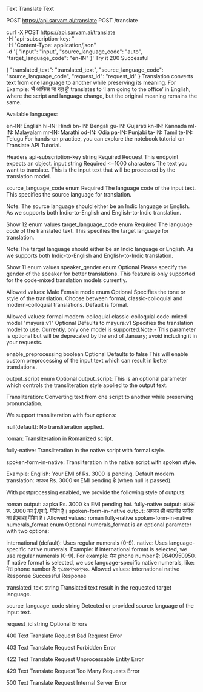 Text
Translate Text

POST
https://api.sarvam.ai/translate
POST
/translate

curl -X POST https://api.sarvam.ai/translate \
     -H "api-subscription-key: <apiSubscriptionKey>" \
     -H "Content-Type: application/json" \
     -d '{
  "input": "input",
  "source_language_code": "auto",
  "target_language_code": "en-IN"
}'
Try it
200
Successful

{
  "translated_text": "translated_text",
  "source_language_code": "source_language_code",
  "request_id": "request_id"
}
Translation converts text from one language to another while preserving its meaning. For Example: ‘मैं ऑफिस जा रहा हूँ’ translates to ‘I am going to the office’ in English, where the script and language change, but the original meaning remains the same.

Available languages:

en-IN: English
hi-IN: Hindi
bn-IN: Bengali
gu-IN: Gujarati
kn-IN: Kannada
ml-IN: Malayalam
mr-IN: Marathi
od-IN: Odia
pa-IN: Punjabi
ta-IN: Tamil
te-IN: Telugu
For hands-on practice, you can explore the notebook tutorial on Translate API Tutorial.

Headers
api-subscription-key
string
Required
Request
This endpoint expects an object.
input
string
Required
<=1000 characters
The text you want to translate. This is the input text that will be processed by the translation model.

source_language_code
enum
Required
The language code of the input text. This specifies the source language for translation.

Note: The source language should either be an Indic language or English. As we supports both Indic-to-English and English-to-Indic translation.


Show 12 enum values
target_language_code
enum
Required
The language code of the translated text. This specifies the target language for translation.

Note:The target language should either be an Indic language or English. As we supports both Indic-to-English and English-to-Indic translation.


Show 11 enum values
speaker_gender
enum
Optional
Please specify the gender of the speaker for better translations. This feature is only supported for the code-mixed translation models currently.

Allowed values:
Male
Female
mode
enum
Optional
Specifies the tone or style of the translation. Choose between formal, classic-colloquial and modern-colloquial translations. Default is formal.

Allowed values:
formal
modern-colloquial
classic-colloquial
code-mixed
model
"mayura:v1"
Optional
Defaults to mayura:v1
Specifies the translation model to use. Currently, only one model is supported.Note:- This parameter is optional but will be deprecated by the end of January; avoid including it in your requests.

enable_preprocessing
boolean
Optional
Defaults to false
This will enable custom preprocessing of the input text which can result in better translations.

output_script
enum
Optional
output_script: This is an optional parameter which controls the transliteration style applied to the output text.

Transliteration: Converting text from one script to another while preserving pronunciation.

We support transliteration with four options:

null(default): No transliteration applied.

roman: Transliteration in Romanized script.

fully-native: Transliteration in the native script with formal style.

spoken-form-in-native: Transliteration in the native script with spoken style.

Example:
English: Your EMI of Rs. 3000 is pending. Default modern translation: आपका Rs. 3000 का EMI pending है (when null is passed).

With postprocessing enabled, we provide the following style of outputs:

roman output: aapka Rs. 3000 ka EMI pending hai.
fully-native output: आपका रु. 3000 का ई.एम.ऐ. पेंडिंग है।
spoken-form-in-native output: आपका थ्री थाउजेंड रूपीस का ईएमअइ पेंडिंग है।
Allowed values:
roman
fully-native
spoken-form-in-native
numerals_format
enum
Optional
numerals_format is an optional parameter with two options:

international (default): Uses regular numerals (0-9).
native: Uses language-specific native numerals.
Example:
If international format is selected, we use regular numerals (0-9). For example: मेरा phone number है: 9840950950.
If native format is selected, we use language-specific native numerals, like: मेरा phone number है: ९८४०९५०९५०.
Allowed values:
international
native
Response
Successful Response

translated_text
string
Translated text result in the requested target language.

source_language_code
string
Detected or provided source language of the input text.

request_id
string
Optional
Errors

400
Text Translate Request Bad Request Error

403
Text Translate Request Forbidden Error

422
Text Translate Request Unprocessable Entity Error

429
Text Translate Request Too Many Requests Error

500
Text Translate Request Internal Server Error